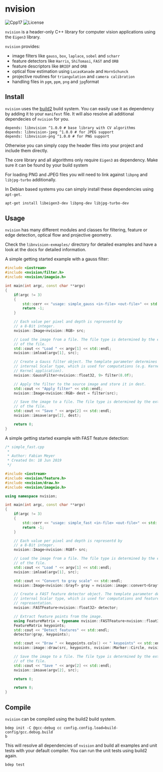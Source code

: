 # nvision

![Cpp17](https://img.shields.io/badge/C%2B%2B-17-blue.svg)
![License](https://img.shields.io/packagist/l/doctrine/orm.svg)

`nvision` is a header-only C++ library for computer vision applications
using the `Eigen3` library.

`nvision` provides:

* image filters like `gauss`, `box`, `laplace`, `sobel` and `scharr`
* feature detectors like ```Harris```, ```ShiTomasi```, ```FAST``` and ```ORB```
* feature descriptors like ```BRIEF``` and ```ORB```
* optical flow estimation using ```LucasKanade``` and ```HornSchunck```
* projective routines for ```triangulation``` and ```camera calibration```
* handling files in  ```pgm```, ```ppm```, ```png``` and ```jpg```format


## Install

`nvision` uses the [build2](https://build2.org/) build system. You can easily use it as dependency by adding it to your `manifest` file.
It will also resolve all additional dependecies of `nvision` for you.

```
depends: libnvision ^1.0.0 # base library with CV algorithms
depends: libnvision-jpeg ^1.0.0 # for JPEG support
depends: libnvision-png ^1.0.0 # for PNG support
```

Otherwise you can simply copy the header files into your project and include them directly.

The core library and all algorithms only require `Eigen3` as dependency. Make sure it can be found by your build system

For loading PNG and JPEG files you will need to link against `libpng` and `libjpg-turbo` additionally.

In Debian based systems you can simply install these dependencies using ```apt-get```.

```bash
apt-get install libeigen3-dev libpng-dev libjpg-turbo-dev
```

## Usage

```nvision``` has many different modules and classes for filtering, feature or
edge detection, optical flow and projective geometry.

Check the `libnvision-exmaples/` directory for detailed examples and have a look at the docs for detailed information.

A simple getting started example with a gauss filter:

```cpp
#include <iostream>
#include <nvision/filter.h>
#include <nvision/imageio.h>

int main(int argc, const char **argv)
{
    if(argc != 3)
    {
        std::cerr << "usage: simple_gauss <in-file> <out-file>" << std::endl;
        return -1;
    }

    // Each value per pixel and depth is representd by
    // a 8-Bit integer.
    nvision::Image<nvision::RGB> src;

    // Load the image from a file. The file type is determined by the extension
    // of the file.
    std::cout << "Load " << argv[1] << std::endl;
    nvision::imload(argv[1], src);

    // Create a Gauss filter object. The template parameter determines the
    // internal Scalar type, which is used for computations (e.g. Kernel and
    // Kernel application).
    nvision::GaussFilter<nvision::float32, 9> filter(8.0f);

    // Apply the filter to the source image and store it in dest.
    std::cout << "Apply filter" << std::endl;
    nvision::Image<nvision::RGB> dest = filter(src);

    // Save the image to a file. The file type is determined by the extension
    // of the file.
    std::cout << "Save " << argv[2] << std::endl;
    nvision::imsave(argv[2], dest);

    return 0;
}
```

A simple getting started example with FAST feature detection:

```cpp
/* simple_fast.cpp
 *
 * Author: Fabian Meyer
 * Created On: 18 Jun 2019
 */

#include <iostream>
#include <nvision/feature.h>
#include <nvision/draw.h>
#include <nvision/imageio.h>

using namespace nvision;

int main(int argc, const char **argv)
{
    if(argc != 3)
    {
        std::cerr << "usage: simple_fast <in-file> <out-file>" << std::endl;
        return -1;
    }

    // Each value per pixel and depth is representd by
    // a 8-Bit integer.
    nvision::Image<nvision::RGBf> src;

    // Load the image from a file. The file type is determined by the extension
    // of the file.
    std::cout << "Load " << argv[1] << std::endl;
    nvision::imload(argv[1], src);

    std::cout << "Convert to gray scale" << std::endl;
    nvision::Image<nvision::Grayf> gray = nvision::image::convert<Grayf>(src);

    // Create a FAST feature detector object. The template parameter determines the
    // internal Scalar type, which is used for computations and feature point
    // representation.
    nvision::FASTFeature<nvision::float32> detector;

    // Extract feature points from the image.
    using FeatureMatrix = typename nvision::FASTFeature<nvision::float32>::FeatureMatrix;
    FeatureMatrix keypoints;
    std::cout << "Detect features" << std::endl;
    detector(gray, keypoints);

    std::cout << "Draw " << keypoints.cols() << " keypoints" << std::endl;
    nvision::image::draw(src, keypoints, nvision::Marker::Circle, nvision::color::red<RGBf>());

    // Save the image to a file. The file type is determined by the extension
    // of the file.
    std::cout << "Save " << argv[2] << std::endl;
    nvision::imsave(argv[2], src);

    return 0;

    return 0;
}
```

## Compile

`nvision` can be compiled using the build2 build system.

```
bdep init -C @gcc-debug cc config.config.load=build-config/gcc.debug.build
b
```

This will resolve all dependencies of `nvision` and build all examples and unit tests with your default compiler.
You can run the unit tests using build2 again.

```
bdep test
```

